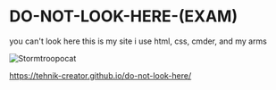# DO-NOT-LOOK-HERE-(EXAM)
you can't look here
this is my site i use html, css, cmder, and my arms

![Stormtroopocat](https://octodex.github.com/images/stormtroopocat.jpg "The Stormtroopocat")

https://tehnik-creator.github.io/do-not-look-here/
